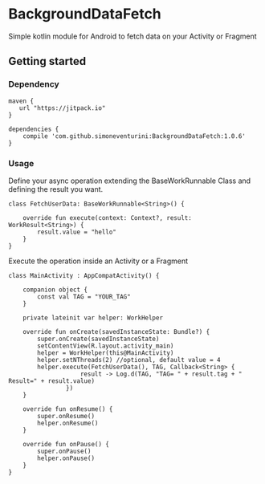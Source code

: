 # BackgroundDataFetch
Simple kotlin module for Android to fetch data on your Activity or Fragment

## Getting started

### Dependency

```
maven {
   url "https://jitpack.io"
}

dependencies {
    compile 'com.github.simoneventurini:BackgroundDataFetch:1.0.6'
}
```

### Usage
Define your async operation extending the BaseWorkRunnable Class and defining the result you want.
```
class FetchUserData: BaseWorkRunnable<String>() {

    override fun execute(context: Context?, result: WorkResult<String>) {
        result.value = "hello"
    }
}
```
Execute the operation inside an Activity or a Fragment
```
class MainActivity : AppCompatActivity() {

    companion object {
        const val TAG = "YOUR_TAG"
    }

    private lateinit var helper: WorkHelper

    override fun onCreate(savedInstanceState: Bundle?) {
        super.onCreate(savedInstanceState)
        setContentView(R.layout.activity_main)
        helper = WorkHelper(this@MainActivity)
        helper.setNThreads(2) //optional, default value = 4
        helper.execute(FetchUserData(), TAG, Callback<String> {
                    result -> Log.d(TAG, "TAG= " + result.tag + " Result=" + result.value)
                })
    }

    override fun onResume() {
        super.onResume()
        helper.onResume()
    }

    override fun onPause() {
        super.onPause()
        helper.onPause()
    }
}
```